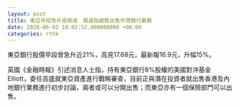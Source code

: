 ```yaml
---
layout: post
title: 東亞早段急升逾兩成　報道指磋商出售中港銀行業務
date: 2020-06-02 10:02:52.000000000 +08:00
categories: rthk
---
```


東亞銀行股價早段曾急升近21%，高見17.68元，最新報16.9元，升幅15%。

英國《金融時報》引述消息人士指，持有東亞銀行8%股權的美國對沖基金Elliott，委任高盛就東亞資產進行戰略審查，目前正與潛在投資者就出售香港及內地銀行業務進行初步討論，兩者或可以分開出售；而東亞亦有一個保險部門可以出售。
